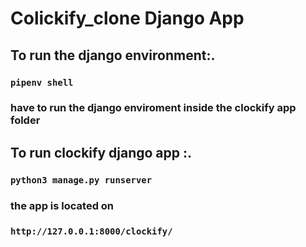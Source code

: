 
# Colickify_clone Django App

## To run the django environment:.

### `pipenv shell` 

### have to run the django enviroment inside the clockify app folder

## To run clockify django app :.

### `python3 manage.py runserver `

### the app is located on 

### `http://127.0.0.1:8000/clockify/` 